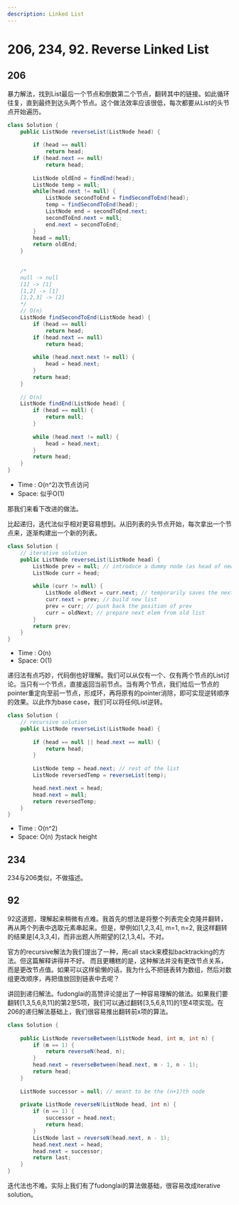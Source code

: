 ```yaml
---
description: Linked List
---
```


# 206, 234, 92. Reverse Linked List

## 206

暴力解法，找到List最后一个节点和倒数第二个节点，翻转其中的链接。如此循环往复，直到最终到达头两个节点。这个做法效率应该很低，每次都要从List的头节点开始遍历。

```java
class Solution {
    public ListNode reverseList(ListNode head) {
        
        if (head == null)
            return head;
        if (head.next == null)
            return head;
        
        ListNode oldEnd = findEnd(head);
        ListNode temp = null;
        while(head.next != null) {
            ListNode secondToEnd = findSecondToEnd(head);
            temp = findSecondToEnd(head);
            ListNode end = secondToEnd.next;
            secondToEnd.next = null;
            end.next = secondToEnd;
        }
        head = null;
        return oldEnd;
    }
    
    
    /* 
    null -> null
    [1] -> [1]
    [1,2] -> [1]
    [1,2,3] -> [2]
    */
    // O(n)
    ListNode findSecondToEnd(ListNode head) {
        if (head == null)
            return head;
        if (head.next == null)
            return head;
        
        while (head.next.next != null) {
            head = head.next;
        }
        return head;
    }
    
    // O(n)
    ListNode findEnd(ListNode head) {
        if (head == null) {
            return null;
        }
        
        while (head.next != null) {
            head = head.next;
        }
        return head;
    }
}
```

* Time : O\(n^2\)次节点访问
* Space: 似乎O\(1\)

那我们来看下改进的做法。

比起递归，迭代法似乎相对更容易想到。从旧列表的头节点开始，每次拿出一个节点来，逐渐构建出一个新的列表。

```java
class Solution {
    // iterative solution
    public ListNode reverseList(ListNode head) {
        ListNode prev = null; // introduce a dummy node (as head of new list)
        ListNode curr = head;
        
        while (curr != null) {
            ListNode oldNext = curr.next; // temporarily saves the next node in old (regular) list
            curr.next = prev; // build new list
            prev = curr; // push back the position of prev
            curr = oldNext; // prepare next elem from old list
        }
        return prev;
    }
}
```

* Time : O\(n\)
* Space: O\(1\)

递归法有点巧妙，代码倒也好理解。我们可以从仅有一个、仅有两个节点的List讨论。当只有一个节点，直接返回当前节点。当有两个节点，我们给后一节点的pointer重定向至前一节点，形成环，再将原有的pointer消除，即可实现逆转顺序的效果。以此作为base case，我们可以将任何List逆转。

```java
class Solution {
    // recursive solution
    public ListNode reverseList(ListNode head) {
        
        if (head == null || head.next == null) {
            return head;
        }
        
        ListNode temp = head.next; // rest of the list
        ListNode reversedTemp = reverseList(temp);

        head.next.next = head;
        head.next = null;
        return reversedTemp;
    }
}
```

* Time : O\(n^2\)
* Space: O\(n\) 为stack height

## 234

234与206类似，不做描述。

## 92

92这道题，理解起来稍微有点难。我首先的想法是将整个列表完全克隆并翻转，再从两个列表中选取元素串起来。但是，举例如\[1,2,3,4\], m=1, n=2, 我这样翻转的结果是\[4,3,3,4\]，而非出题人所期望的\[2,1,3,4\]。不对。

官方的recursive解法为我们提出了一种，用call stack来模拟backtracking的方法。但这篇解释讲得并不好。 而且更糟糕的是，这种解法并没有更改节点关系，而是更改节点值。如果可以这样偷懒的话，我为什么不把链表转为数组，然后对数组更改顺序，再把值放回到链表中去呢？

讲回到递归解法。fudonglai的高赞评论提出了一种容易理解的做法。如果我们要翻转\[1,3,5,6,8,11\]的第2至5项，我们可以通过翻转\[3,5,6,8,11\]的1至4项实现。在206的递归解法基础上，我们很容易推出翻转前x项的算法。

```java
class Solution {
    
    public ListNode reverseBetween(ListNode head, int m, int n) {
        if (m == 1) {
            return reverseN(head, n);
        }
        head.next = reverseBetween(head.next, m - 1, n - 1);
        return head;
    }
    
    ListNode successor = null; // meant to be the (n+1)th node
    
    private ListNode reverseN(ListNode head, int n) {
        if (n == 1) {
            successor = head.next;
            return head;
        }
        ListNode last = reverseN(head.next, n - 1);
        head.next.next = head;
        head.next = successor;
        return last;
    }
}
```

迭代法也不难。实际上我们有了fudonglai的算法做基础，很容易改成iterative solution。





